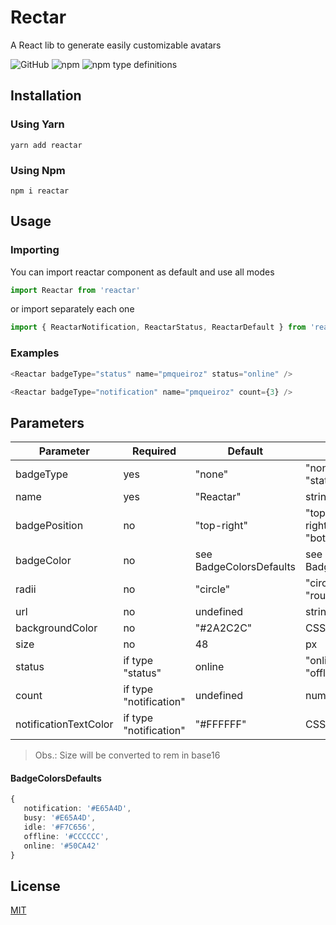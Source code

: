 # Rectar
A React lib to generate easily customizable avatars

![GitHub](https://img.shields.io/github/license/pmqueiroz/reactar?style=flat-square)
![npm](https://img.shields.io/npm/v/reactar?style=flat-square)
![npm type definitions](https://img.shields.io/npm/types/reactar?style=flat-square)

## Installation

### Using Yarn

```
yarn add reactar
```

### Using Npm

```
npm i reactar
```
## Usage

### Importing

You can import reactar component as default and use all modes 

```ts
import Reactar from 'reactar'
```
or import separately each one

```ts
import { ReactarNotification, ReactarStatus, ReactarDefault } from 'reactar'
```
### Examples

```ts
<Reactar badgeType="status" name="pmqueiroz" status="online" />

<Reactar badgeType="notification" name="pmqueiroz" count={3} />
```
## Parameters

| Parameter             | Required               | Default         | Type                                                   |
| --------------------- | ---------------------- | --------------- | ------------------------------------------------------ |
| badgeType             | yes                    | "none"          | "none", "notification", "status"                       |
| name                  | yes                    | "Reactar"       | string                                                 |
| badgePosition         | no                     | "top-right"     | "top-left", "top-right", "bottom-right", "bottom-left" |
| badgeColor            | no                     | see BadgeColorsDefaults | see BadgeColorsDefaults                                 |
| radii                 | no                     | "circle"        | "circle", "square", "rounded"                          |
| url                   | no                     | undefined       | string                                                 |
| backgroundColor       | no                     | "#2A2C2C"       | CSSProperties['color']                                 |
| size                  | no                     | 48              | px                                                     |
| status                | if type "status"       | online          | "online", "busy", "offline", "idle"                    |
| count                 | if type "notification" | undefined       | number                                                 |
| notificationTextColor | if type "notification" | "#FFFFFF"       | CSSProperties['color']                                 |
                                                   

> Obs.: Size will be converted to rem in base16

#### BadgeColorsDefaults

```ts
{
   notification: '#E65A4D',
   busy: '#E65A4D',
   idle: '#F7C656',
   offline: '#CCCCCC',
   online: '#50CA42'
}
```
## License

[MIT](https://github.com/pmqueiroz/reactar/blob/master/LICENSE)


